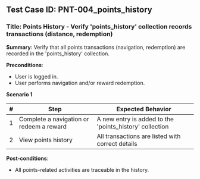 ## Test Case ID: PNT-004_points_history
### Title: Points History - Verify 'points_history' collection records transactions (distance, redemption)

**Summary**: Verify that all points transactions (navigation, redemption) are recorded in the 'points_history' collection.

**Preconditions**: 
- User is logged in.
- User performs navigation and/or reward redemption.

**Scenario 1**

| # | Step                                      | Expected Behavior                                       |
|---|-------------------------------------------|--------------------------------------------------------|
| 1 | Complete a navigation or redeem a reward  | A new entry is added to the 'points_history' collection |
| 2 | View points history                       | All transactions are listed with correct details        |

**Post-conditions**:
- All points-related activities are traceable in the history.
